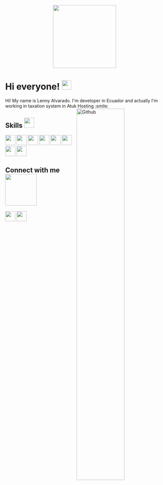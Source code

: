 <p align="center">
    <img width="200" src="https://avatars.githubusercontent.com/u/71907598?v=4">
</p>

<h1> Hi everyone! <img src = "https://raw.githubusercontent.com/MartinHeinz/MartinHeinz/master/wave.gif" width = 30px> </h1>
<p align='center'>
</p>


<div size='20px'> Hi! My name is Lenny Alvarado. I'm developer in Ecuador and actually I'm working in taxation system in Atuk Hosting :smile: 
</div>


<img width="55%" align="right" alt="Github" src="https://raw.githubusercontent.com/onimur/.github/master/.resources/git-header.svg" />

<h2> Skills <img src = "https://media2.giphy.com/media/QssGEmpkyEOhBCb7e1/giphy.gif?cid=ecf05e47a0n3gi1bfqntqmob8g9aid1oyj2wr3ds3mg700bl&rid=giphy.gif" width = 32px> </h2>
<img width ='32px' src ='https://raw.githubusercontent.com/rahulbanerjee26/githubAboutMeGenerator/main/icons/python.svg'>
<!-- <a href= https://github.com/Aditya664?tab=repositories&q=&type=&language=reactjs&sort= > <img width ='32px' src ='https://raw.githubusercontent.com/rahulbanerjee26/githubAboutMeGenerator/main/icons/reactjs.svg'> </a>-->
<img width ='32px' src ='https://raw.githubusercontent.com/rahulbanerjee26/githubAboutMeGenerator/main/icons/javascript.svg'>

<img width ='32px' src ='https://raw.githubusercontent.com/rahulbanerjee26/githubAboutMeGenerator/main/icons/cpp.svg'>
<img width ='32px' src ='https://raw.githubusercontent.com/rahulbanerjee26/githubAboutMeGenerator/main/icons/sql.svg'>

<img width ='32px' src ='https://raw.githubusercontent.com/rahulbanerjee26/githubAboutMeGenerator/main/icons/css.svg'>
<img width ='32px' src ='https://raw.githubusercontent.com/rahulbanerjee26/githubAboutMeGenerator/main/icons/html.svg'>
<img width ='32px' src ='https://raw.githubusercontent.com/rahulbanerjee26/githubAboutMeGenerator/main/icons/php.svg'>
<img width ='32px' src ='https://raw.githubusercontent.com/rahulbanerjee26/githubAboutMeGenerator/main/icons/csharp.svg'>


<h2> Connect with me <img src='https://raw.githubusercontent.com/ShahriarShafin/ShahriarShafin/main/Assets/handshake.gif' width="100px"> </h2>
<a href = 'https://www.linkedin.com/in/lenny-alvarado-57514b301/'> <img width = '32px' align= 'center' src="https://raw.githubusercontent.com/rahulbanerjee26/githubAboutMeGenerator/main/icons/linked-in-alt.svg"/></a> 
<a href = 'https://x.com/Lenny_Ec'> <img width = '32px' align= 'center' src="https://raw.githubusercontent.com/rahulbanerjee26/githubAboutMeGenerator/main/icons/twitter.svg"/></a> 

  
<br>


<br>
